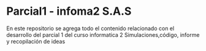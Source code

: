 # Parcial1 - infoma2 S.A.S
En este repositorio se agrega todo el contenido relacionado con el desarrollo del parcial 1 del curso informatica 2
Simulaciones,código, informe  y recopilación de ideas 
